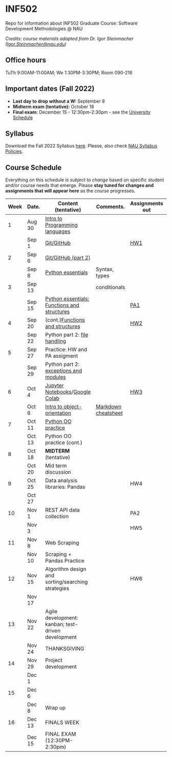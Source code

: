 # INF502

Repo for information about INF502 Graduate Course: Software Development Methodologies @ NAU

_Credits: course materials adapted from Dr. Igor Steinmacher (Igor.Steinmacher@nau.edu)_

## Office hours

TuTh 9:00AM-11:00AM; We 1:30PM-3:30PM; Room 090-216

## Important dates (Fall 2022)

* **Last day to drop without a W:**  September 8
* **Midterm exam (tentative):** October 18
* **Final exam:** December 15 - 12:30pm-2:30pm - see the [University Schedule](https://in.nau.edu/registrar/important-dates/)

## Syllabus

Download the Fall 2022 Syllabus [here](documents/INF502_Syllabus_Fall2022.pdf).
Please, also check [NAU Syllabus Policies](https://nau.edu/university-policy-library/syllabus-requirements/).

## Course Schedule
Everything on this schedule *is subject to change* based on specific student and/or course needs that emerge. Please **stay tuned for changes and assignments that will appear here** as the course progresses.

<!--Work is to be submitted via BbLearn whenever not specified differently. When via BBLearn, the deliverable must be in Word or PDF format.-->

|Week|Date.      | Content (tentative)                                   | Comments.      | Assignments out            | Deadline |
|----|-----------|-------------------------------------------------------|----------------|----------------------------|----------|
| 1  | Aug 30    | [Intro to Programming languages](documents/slides_week1.pdf)|          |                            |          |
|    | Sep  1    | [Git/GitHub](documents/slides_week1.pdf)              |                |[HW1](assignments/hw1.md)   |          |
| 2  | Sep  6    | [Git/GitHub (part 2)](documents/slides_week2_part1.pdf)|               |                            |          |
|    | Sep  8    | [Python essentials](documents/slides_week2_part2.pdf) |Syntax, types   |                            |          |
| 3  | Sep 13    |                                                       | conditionals   |                            |          |
|    | Sep 15    |[Python essentials: Functions and structures](documents/slides_week3.pdf)|| [PA1](assignments/PA1.md)| HW2      |
| 4  | Sep 20    | (cont.)[Functions and structures](documents/slides_week3.pdf)|         |[HW2](assignments/hw2.md)   |          |
|    | Sep 22    | Python part 2: [file handling](documents/slides_week4.pdf)|            |                            |          |
| 5  | Sep 27    | Practice: HW and PA assigment                         |                |                            |          |
|    | Sep 29    |Python part 2: [exceptions and modules](documents/slides_week5.pdf)|    |                            | HW2      |
| 6  | Oct  4    |[Jupyter Notebooks](notebooks/myFirstNotebook.ipynb)/[Google Colab](notebooks/colab-github-demo.ipynb)||[HW3](assignments/hw3.md)||
|    | Oct  6    |[Intro to object-orientation](notebooks/object_oriented.ipynb)|[Markdown cheatsheet](markdown-cheat-sheet.md)|| |
| 7  | Oct 11    |[Python OO practice](OO_practice.ipynb)                |                |                            | HW3      |
|    | Oct 13    | Python OO practice (cont.)                            |                |                            | PA1      |
| 8  | Oct 18    | **MIDTERM** (tentative)                               |                |                            |          |
|    | Oct 20    | Mid term discussion                                   |                |                            |          |
| 9  | Oct 25    | Data analysis libraries: Pandas                       |                | HW4                        |          |
|    | Oct 27    |                                                       |                |                            |          |
| 10 | Nov  1    | REST API data collection                              |                | PA2                        | HW4      |
|    | Nov  3    |                                                       |                | HW5                        |          |
| 11 | Nov  8    | Web Scraping                                          |                |                            |          |
|    | Nov 10    | Scraping + Pandas Practice                            |                |                            |          |
| 12 | Nov 15    | Algorithm design and sorting/searching strategies     |                | HW6                        | HW5      |
|    | Nov 17    |                                                       |                |                            |          |
| 13 | Nov 22    | Agile development: kanban; test-driven development    |                |                            |          |
|    | Nov 24    | THANKSGIVING                                          |                |                            |          |
| 14 | Nov 29    | Project development                                   |                |                            | HW6      |
|    | Dec  1    |                                                       |                |                            |          |
| 15 | Dec  6    |                                                       |                |                            |          |
|    | Dec  8    | Wrap up                                               |                |                            | PA2      |
| 16 | Dec 13    | FINALS WEEK                                           |                |                            |          |
|    | Dec 15    | FINAL EXAM (12:30PM-2:30pm)                           |                |                            |          |
